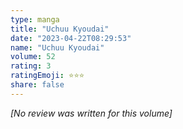 ```yaml
---
type: manga
title: "Uchuu Kyoudai"
date: "2023-04-22T08:29:53"
name: "Uchuu Kyoudai"
volume: 52
rating: 3
ratingEmoji: ⭐️⭐️⭐️
share: false
---
```


*[No review was written for this volume]*

